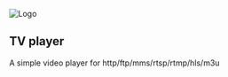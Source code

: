 ![Logo](https://raw.githubusercontent.com/hook747/tv/master/tv.ico)

## TV player
A simple video player for http/ftp/mms/rtsp/rtmp/hls/m3u
